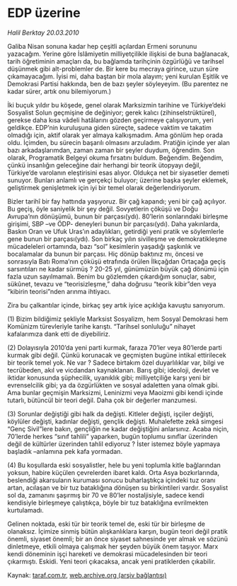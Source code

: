 # EDP üzerine

*Halil Berktay 20.03.2010*

<div class="yazi"><p>Galiba Nisan sonuna kadar hep çeşitli açılardan Ermeni sorununu yazacağım. Yerine göre İslâmiyetin milliyetçilikle ilişkisi de buna bağlanacak, tarih öğretiminin amaçları da, bu bağlamda tarihçinin özgürlüğü ve tarihsel düşünmek gibi alt-problemler de. Bir kere bu mecraya girince, uzun süre çıkamayacağım. İyisi mi, daha baştan bir mola alayım; yeni kurulan Eşitlik ve Demokrasi Partisi hakkında, ben de bazı şeyler söyleyeyim. (Bu parentez ne kadar sürer, artık onu bilemiyorum.)</p>
<p>İki buçuk yıldır bu köşede, genel olarak Marksizmin tarihine ve Türkiye’deki Sosyalist Solun geçmişine de değiniyor; gerek kalıcı (zihinselstrüktürel), gerekse daha kısa vâdeli hatâlarını gözden geçirmeye çalışıyorum, yeri geldikçe. EDP’nin kuruluşuna giden süreçte, sadece vaktim ve takatim olmadığı için, aktif olarak yer almaya kalkışmadım. Ama gönlüm hep orada oldu. İçimden, bu sürecin başarılı olmasını arzuladım. Pratiğin içinde yer alan bazı arkadaşlarımdan, zaman zaman bir şeyler duydum, öğrendim. Son olarak, Programatik Belgeyi okuma fırsatını buldum. Beğendim. Beğendim, çünkü insanlığın geleceğine dair herhangi bir teorik ütopyayı değil, Türkiye’de varolanın eleştirisini esas alıyor. Oldukça net bir siyasetler demeti sunuyor. Bunları anlamlı ve gerçekçi buluyor; üzerine başka şeyler eklemek, geliştirmek genişletmek için iyi bir temel olarak değerlendiriyorum.</p>
<p>Bizler tarihî bir fay hattında yaşıyoruz. Bir çağ kapandı; yeni bir çağ açılıyor. Bu geçiş, öyle saniyelik bir şey değil. Sovyetlerin çöküşü ve Doğu Avrupa’nın dönüşümü, bunun bir parçası(ydı). 80’lerin sonlarındaki birleşme girişimi, SBP –ve ÖDP- deneyleri bunun bir parçası(ydı). Daha yakınlarda, Baskın Oran ve Ufuk Uras’ın adaylıkları, getirdiği yeni pratik ve söylemlerle gene bunun bir parçası(ydı). Son birkaç yılın sivilleşme ve demokratikleşme mücadeleleri ortamında, bazı “sol” kesimlerin yaşadığı şaşkınlık ve bocalamalar da bunun bir parçası. Hiç dönüp baktınız mı, öncesi ve sonrasıyla Batı Roma’nın çöküşü etrafında örülen İlkçağdan Ortaçağa geçiş sarsıntıları ne kadar sürmüş ? 20-25 yıl, günümüzün büyük çağ dönümü için fazla uzun sayılmamalı. Benim bu gözlemden çıkardığım sonuçlar, sabır, sükûnet, tevazu ve “teorisizleşme,” daha doğrusu “teorik kibir”den veya “kibirin teorisi”nden arınma ihtiyacı.</p>
<p>Zira bu çalkantılar içinde, birkaç şey artık iyice açıklığa kavuştu sanıyorum. </p>
<p>(1) Bizim bildiğimiz şekliyle Marksist Sosyalizm, hem Sosyal Demokrasi hem Komünizm türevleriyle tarihe karıştı. “Tarihsel sonluluğu” nihayet kafalarımıza dank etti de diyebiliriz.</p>
<p>(2) Dolayısıyla 2010’da yeni parti kurmak, faraza 70’ler veya 80’lerde parti kurmak gibi değil. Çünkü korunacak ve geçmişten bugüne intikal ettirilecek bir teorik temel yok. Ne var ? Sadece birtakım özel duyarlılıklar var, bilgi ve tecrübeden, akıl ve vicdandan kaynaklanan. Barış gibi; ideoloji, devlet ve iktidar konusunda şüphecilik, uyanıklık gibi; milliyetçiliğe karşı yeni bir evrenselcilik gibi; ya da özgürlükten ve sosyal adaletten yana olmak gibi. Ama bunlar geçmişin Marksizmi, Leninizmi veya Maoizmi gibi kendi içinde tutarlı, bütüncül bir teori değil. Daha çok bir değerler manzumesi.</p>
<p>(3) Sorunlar değiştiği gibi halk da değişti. Kitleler değişti, işçiler değişti, köylüler değişti, kadınlar değişti, gençlik değişti. Muhalefette zekâ simgesi “Genç Sivil”lere bakın, gençliğin ne kadar değiştiğini anlarsınız. Acaba niçin, 70’lerde herkes “sınıf tahlili” yaparken, bugün toplumu sınıflar üzerinden değil de kültürler üzerinden tahlil ediyoruz ? İster istemez böyle yapmaya başladık –anlamına pek kafa yormadan.</p>
<p>(4) Bu koşullarda eski sosyalistler, hele bu yeni toplumla kitle bağlarından yoksun, habire küçülen çevrelerden ibaret kaldı. Orta Asya bozkırlarında, beslendiği akarsuların kuruması sonucu buharlaştıkça içindeki tuz oranı artan, acılaşan ve bir tuz bataklığına dönüşen su birikintileri vardır. Sosyalist sol da, zamanını şaşırmış bir 70 ve 80’ler nostaljisiyle, sadece kendi kendisiyle birleşmeye çalıştıkça, böyle bir tuz bataklığına evrilmekten kurtulamadı.</p>
<p>Gelinen noktada, eski tür bir teorik temel de, eski tür bir birleşme de olanaksız. İçimize sinmiş bütün alışkanlıklara karşın, bugün teori değil pratik önemli, siyaset önemli; bir an önce siyaset sahnesinde yer almak ve sözünü dinletmeye, etkili olmaya çalışmak her şeyden büyük önem taşıyor. Marx kendi döneminin işçi hareketi ve demokrasi mücadelesinden bir teori çıkarmıştı. Eskidi. Yeni teori çıkacaksa, ancak yeni pratiklerden çıkabilir.</p>
</div>

Kaynak: [taraf.com.tr](http://www.taraf.com.tr:80/makale/10540.htm), [web.archive.org (arşiv bağlantısı)](http://web.archive.org/web/20100323100238/http://www.taraf.com.tr:80/makale/10540.htm)
